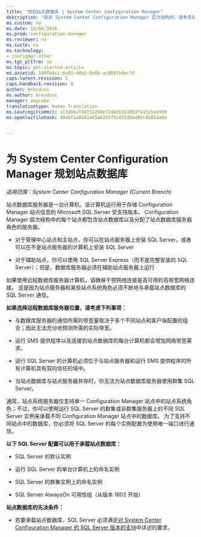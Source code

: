 ```yaml
---
title: "规划站点数据库 | System Center Configuration Manager"
description: "规划 System Center Configuration Manager 层次结构时，请考虑站点数据库和站点数据库服务器角色。"
ms.custom: na
ms.date: 10/06/2016
ms.prod: configuration-manager
ms.reviewer: na
ms.suite: na
ms.technology:
- configmgr-other
ms.tgt_pltfrm: na
ms.topic: get-started-article
ms.assetid: 104fb4cc-6e83-40a3-8e6b-ac909fb9ec7d
caps.latest.revision: 5
caps.handback.revision: 0
author: Brenduns
ms.author: brenduns
manager: angrobe
translationtype: Human Translation
ms.sourcegitcommit: 1134bb2f04152288e72d40b1b1083f415cb4e900
ms.openlocfilehash: 40ebfaa9b82a65a6265f0c031dbbd0bcdb85da6e


---
```

# <a name="plan-for-the-site-database-for-system-center-configuration-manager"></a>为 System Center Configuration Manager 规划站点数据库

*适用范围：System Center Configuration Manager (Current Branch)*

站点数据库服务器是一台计算机，该计算机运行用于存储 Configuration Manager 站点信息的 Microsoft SQL Server 受支持版本。 Configuration Manager 层次结构中的每个站点都包含站点数据库以及分配了站点数据库服务器角色的服务器。  

-   对于管理中心站点和主站点，你可以在站点服务器上安装 SQL Server，或者可以在不是站点服务器的计算机上安装 SQL Server  

-   对于辅助站点，你可以使用 SQL Server Express（而不是完整安装的 SQL Server）；但是，数据库服务器必须在辅助站点服务器上运行  

如果使用远程数据库服务器计算机，请确保干预网络连接是高可用的高带宽网络连接。 这是因为站点服务器和某些站点系统角色必须不断地与承载站点数据库的 SQL Server 通信。  


**如果选择远程数据库服务器位置，请考虑下列事项：**  

-   与数据库服务器的通信所需的带宽量取决于多个不同站点和客户端配置的组合；因此无法充分地预测所需的实际带宽。  

-   运行 SMS 提供程序以及连接到站点数据库的每台计算机都会增加网络带宽需求。  

-   运行 SQL Server 的计算机必须位于与站点服务器和运行 SMS 提供程序的所有计算机具有双向信任的域中。  

-   当站点数据库与站点服务器并存时，你无法为站点数据库服务器使用群集 SQL Server。  


通常，站点系统服务器仅支持单一 Configuration Manager 站点中的站点系统角色；不过，你可以使用运行 SQL Server 的群集或非群集服务器上的不同 SQL Server 实例来承载不同 Configuration Manager 站点中的数据库。 为了支持不同站点中的数据库，你必须将 SQL Server 的每个实例配置为使用唯一端口进行通信。  


**以下 SQL Server 配置可以用于承载站点数据库：**  

-   SQL Server 的默认实例  

-   运行 SQL Server 的单台计算机上的命名实例  

-   SQL Server 的群集实例上的命名实例  

-   SQL Server AlwaysOn 可用性组（从版本 1602 开始）


**站点数据库的先决条件：**  

-   若要承载站点数据库，SQL Server 必须满足[对 System Center Configuration Manager 的 SQL Server 版本的支持](../../../core/plan-design/configs/support-for-sql-server-versions.md)中详述的要求。  



<!--HONumber=Nov16_HO1-->


